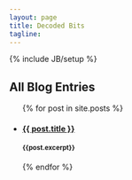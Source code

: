 ```yaml
---
layout: page
title: Decoded Bits
tagline: 
---
```

{% include JB/setup %}
    
## All Blog Entries

<ul class="posts">
  {% for post in site.posts %}
    <li><h4><span><a href="{{ BASE_PATH }}{{ post.url }}">{{ post.title }}</a></span></h4>
    <h4> <small class="text-muted">{{post.excerpt}} </small></h4>
    </li>
  {% endfor %}
</ul>
